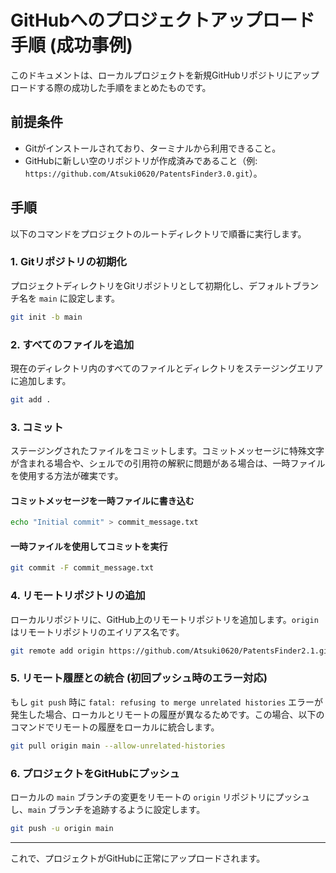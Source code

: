 # GitHubへのプロジェクトアップロード手順 (成功事例)

このドキュメントは、ローカルプロジェクトを新規GitHubリポジトリにアップロードする際の成功した手順をまとめたものです。

## 前提条件

*   Gitがインストールされており、ターミナルから利用できること。
*   GitHubに新しい空のリポジトリが作成済みであること（例: `https://github.com/Atsuki0620/PatentsFinder3.0.git`）。

## 手順

以下のコマンドをプロジェクトのルートディレクトリで順番に実行します。

### 1. Gitリポジトリの初期化

プロジェクトディレクトリをGitリポジトリとして初期化し、デフォルトブランチ名を `main` に設定します。

```bash
git init -b main
```

### 2. すべてのファイルを追加

現在のディレクトリ内のすべてのファイルとディレクトリをステージングエリアに追加します。

```bash
git add .
```

### 3. コミット

ステージングされたファイルをコミットします。コミットメッセージに特殊文字が含まれる場合や、シェルでの引用符の解釈に問題がある場合は、一時ファイルを使用する方法が確実です。

#### コミットメッセージを一時ファイルに書き込む

```bash
echo "Initial commit" > commit_message.txt
```

#### 一時ファイルを使用してコミットを実行

```bash
git commit -F commit_message.txt
```

### 4. リモートリポジトリの追加

ローカルリポジトリに、GitHub上のリモートリポジトリを追加します。`origin` はリモートリポジトリのエイリアス名です。

```bash
git remote add origin https://github.com/Atsuki0620/PatentsFinder2.1.git
```

### 5. リモート履歴との統合 (初回プッシュ時のエラー対応)

もし `git push` 時に `fatal: refusing to merge unrelated histories` エラーが発生した場合、ローカルとリモートの履歴が異なるためです。この場合、以下のコマンドでリモートの履歴をローカルに統合します。

```bash
git pull origin main --allow-unrelated-histories
```

### 6. プロジェクトをGitHubにプッシュ

ローカルの `main` ブランチの変更をリモートの `origin` リポジトリにプッシュし、`main` ブランチを追跡するように設定します。

```bash
git push -u origin main
```

---

これで、プロジェクトがGitHubに正常にアップロードされます。
